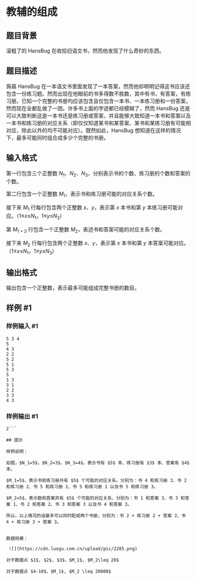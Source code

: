 # 教辅的组成

## 题目背景

滚粗了的 HansBug 在收拾旧语文书，然而他发现了什么奇妙的东西。


## 题目描述

蒟蒻 HansBug 在一本语文书里面发现了一本答案，然而他却明明记得这书应该还包含一份练习题。然而出现在他眼前的书多得数不胜数，其中有书，有答案，有练习册。已知一个完整的书册均应该包含且仅包含一本书、一本练习册和一份答案，然而现在全都乱做了一团。许多书上面的字迹都已经模糊了，然而 HansBug 还是可以大致判断这是一本书还是练习册或答案，并且能够大致知道一本书和答案以及一本书和练习册的对应关系（即仅仅知道某书和某答案、某书和某练习册有可能相对应，除此以外的均不可能对应）。既然如此，HansBug 想知道在这样的情况下，最多可能同时组合成多少个完整的书册。



## 输入格式

第一行包含三个正整数 $N_1$、$N_2$、$N_3$，分别表示书的个数、练习册的个数和答案的个数。

第二行包含一个正整数 $M_1$，表示书和练习册可能的对应关系个数。

接下来 $M_1$ 行每行包含两个正整数 $x$、$y$，表示第 $x$ 本书和第 $y$ 本练习册可能对应。（$1$$\leq$$x$$\leq$$N_1$，$1$$\leq$$y$$\leq$$N_2$）

第 $M_{1+3}$ 行包含一个正整数 $M_2$，表述书和答案可能的对应关系个数。

接下来 $M_2$ 行每行包含两个正整数 $x$、$y$，表示第 $x$ 本书和第 $y$ 本答案可能对应。（$1$$\leq$$x$$\leq$$N_1$，$1$$\leq$$y$$\leq$$N_3$）


## 输出格式

输出包含一个正整数，表示最多可能组成完整书册的数目。


## 样例 #1

### 样例输入 #1
```
5 3 4
5
4 3
2 2
5 2
5 1
5 3
5
1 3
3 1
2 2
3 3
4 3
```

### 样例输出 #1

```
2```

## 提示

样例说明：

如题，$N_1=5$，$N_2=3$，$N_3=4$，表示书有 $5$ 本、练习册有 $3$ 本、答案有 $4$ 本。

$M_1=5$，表示书和练习册共有 $5$ 个可能的对应关系，分别为：书 4 和练习册 3、书 2 和练习册 2、书 5 和练习册 2、书 5 和练习册 1 以及书 5 和练习册 3。

$M_2=5$，表示数和答案共有 $5$ 个可能的对应关系，分别为：书 1 和答案 3、书 3 和答案 1、书 2 和答案 2、书 3 和答案 3 以及书 4 和答案 3。

所以，以上情况的话最多可以同时配成两个书册，分别为：书 2 + 练习册 2 + 答案 2、书 4 + 练习册 3 + 答案 3。


数据规模：

 ![](https://cdn.luogu.com.cn/upload/pic/2285.png) 

对于数据点 $1$, $2$, $3$，$M_1$, $M_2\leq 20$

对于数据点 $4-10$，$M_1$, $M_2 \leq 20000$

